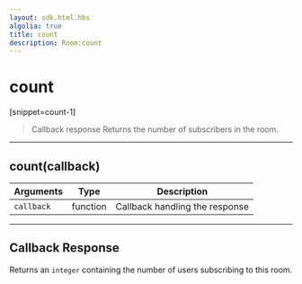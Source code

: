 ```yaml
---
layout: sdk.html.hbs
algolia: true
title: count
description: Room:count
---
```

  

# count
[snippet=count-1]
> Callback response
Returns the number of subscribers in the room.

---

## count(callback)

| Arguments | Type | Description |
|---------------|---------|----------------------------------------|
| ``callback`` | function | Callback handling the response |

---

## Callback Response

Returns an `integer` containing the number of users subscribing to this room.
